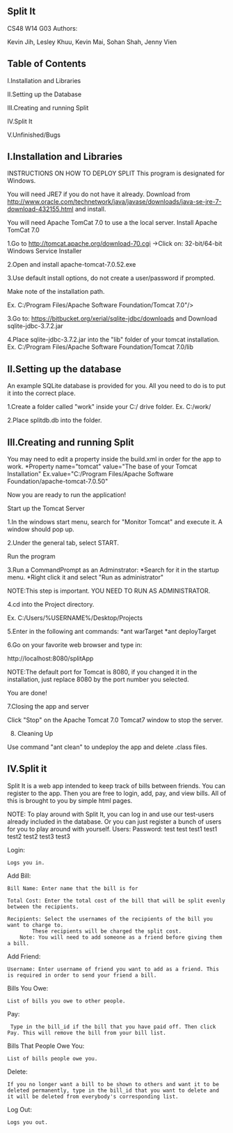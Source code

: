 Split It
---

CS48 W14
G03
Authors: 

Kevin Jih, 
Lesley Khuu, 
Kevin Mai, 
Sohan Shah, 
Jenny Vien


Table of Contents
--------------------
I.Installation and Libraries

II.Setting up the Database

III.Creating and running Split

IV.Split It

V.Unfinished/Bugs





I.Installation and Libraries
------------------------------
INSTRUCTIONS ON HOW TO DEPLOY SPLIT
This program is designated for Windows.

You will need JRE7 if you do not  have it already.
Download from 
http://www.oracle.com/technetwork/java/javase/downloads/java-se-jre-7-download-432155.html
and install.

You will need Apache TomCat 7.0 to use a the local server.
Install Apache TomCat 7.0

1.Go to 
 http://tomcat.apache.org/download-70.cgi
     ->Click on: 32-bit/64-bit Windows Service Installer
     
2.Open and install apache-tomcat-7.0.52.exe

3.Use default install options, do not create a user/password if prompted.

Make note of the installation path.

Ex. C:/Program Files/Apache Software Foundation/Tomcat 7.0"/>

3.Go to: 
https://bitbucket.org/xerial/sqlite-jdbc/downloads
and Download sqlite-jdbc-3.7.2.jar

4.Place sqlite-jdbc-3.7.2.jar into the "lib" folder of your tomcat installation.
Ex.  C:/Program Files/Apache Software Foundation/Tomcat 7.0/lib

II.Setting up the database
---------------------------
An example SQLite database is provided for you. All you need to do is to put it into the correct place.

1.Create a folder called "work" inside your C:/ drive folder.
Ex. C:/work/

2.Place splitdb.db into the folder.


III.Creating and running Split
------------------------------
You may need to edit a property inside the build.xml in order for
 the app to work.
      *Property name="tomcat" value="The base of your Tomcat Installation"
      	Ex.value="C:/Program Files/Apache Software Foundation/apache-tomcat-7.0.50"

Now you are ready to run the application!

Start up the Tomcat Server

1.In the windows start menu, search for "Monitor Tomcat" and execute it. A window should pop up.


2.Under the general tab, select START.

Run the program


3.Run a CommandPrompt as an Adminstrator:
 *Search for it in the startup menu.
 *Right click it and select "Run as administrator"

NOTE:This step is important. YOU NEED TO RUN AS ADMINISTRATOR.


4.cd into the Project directory.

Ex. C:/Users/%USERNAME%/Desktop/Projects


5.Enter in the following ant commands:
	*ant warTarget
	*ant deployTarget


6.Go on your favorite web browser and type in:

http://localhost:8080/splitApp

NOTE:The default port for Tomcat is 8080, if you changed it in the installation, just replace 8080 by the port number you selected.

You are done!


7.Closing the app and server

Click "Stop" on the Apache Tomcat 7.0 Tomcat7 window to stop the server.

8. Cleaning Up

Use command "ant clean" to undeploy the app and delete .class files.


IV.Split it
-------------
Split It is a web app intended to keep track of bills between friends. You can register to the app. Then you are free to login, add, pay, and view bills. All of this is brought to you by simple html pages.

NOTE: To play around with Split It, you can log in and use our test-users already included in the database. Or you can just register a bunch of users for you to play around with yourself.
Users:	      Password:
test	      test
test1	      test1
test2	      test2
test3	      test3

Login:
	
    Logs you in.

Add Bill:

    Bill Name: Enter name that the bill is for

    Total Cost: Enter the total cost of the bill that will be split evenly between the recipients.

    Recipients: Select the usernames of the recipients of the bill you want to charge to. 
    		These recipients will be charged the split cost.
		Note: You will need to add someone as a friend before giving them a bill.

Add Friend:

    Username: Enter username of friend you want to add as a friend. This is required in order to send your friend a bill.

Bills You Owe:

    List of bills you owe to other people.

Pay:

     Type in the bill_id if the bill that you have paid off. Then click Pay. This will remove the bill from your bill list.

Bills That People Owe You:
    
    List of bills people owe you.

Delete:
	
    If you no longer want a bill to be shown to others and want it to be deleted permanently, type in the bill_id that you want to delete and it will be deleted from everybody's corresponding list.

Log Out:

    Logs you out.
